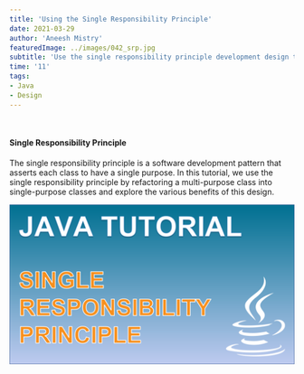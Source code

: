 ```yaml
---
title: 'Using the Single Responsibility Principle'
date: 2021-03-29
author: 'Aneesh Mistry'
featuredImage: ../images/042_srp.jpg
subtitle: 'Use the single responsibility principle development design to reduce the complexity of each class.'
time: '11'
tags:
- Java
- Design
---
```


<br>
<h4>Single Responsibility Principle</h4>
<p>

The single responsibility principle is a software development pattern that asserts each class to have a single purpose.
In this tutorial, we use the single responsibility principle by refactoring a multi-purpose class into single-purpose classes and explore the various benefits of this design. 

[![YouTube video link](../images/042_srp.jpg)](https://www.youtube.com/watch?v=XHM7FUTn0kk)

</p>
